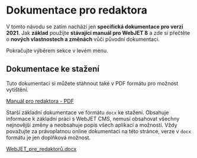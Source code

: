 # Dokumentace pro redaktora

V tomto návodu se zatím nachází jen **specifická dokumentace pro verzi 2021**. Jak **základ** použijte **stávající manuál pro WebJET 8** a zde si přečtěte o **nových vlastnostech a změnách** vůči původní dokumentaci.

Pokračujte výběrem sekce v levém menu.

## Dokumentace ke stažení

Tuto dokumentaci si můžete stáhnout také v PDF formátu pro možnost vytištění.

[Manuál pro redaktora - PDF](../_media/manuals/webjetcms-redactor.pdf)

Starší základní dokumentace ve formátu `docx` ke stažení. Obsahuje informace k základní práci s WebJET CMS, nemusí obsahovat všechny nejnovější změny a neobsahuje popis všech aplikací a možností. Vždy považujte za právoplatnou online dokumentaci na této stránce, verze v `docx` formátu je jen doplňková možnost.

[WebJET\_pre\_redaktorů.docx](../_media/manuals/WebJET_pre_redaktorov.docx)
